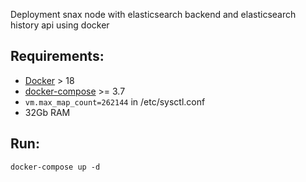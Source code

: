 Deployment snax node with elasticsearch backend and elasticsearch history api using docker

## Requirements:
* [Docker](https://www.docker.com) > 18
* [docker-compose](https://docs.docker.com/compose/install/) >= 3.7
* `vm.max_map_count=262144` in /etc/sysctl.conf
* 32Gb RAM

## Run:

`docker-compose up -d`
